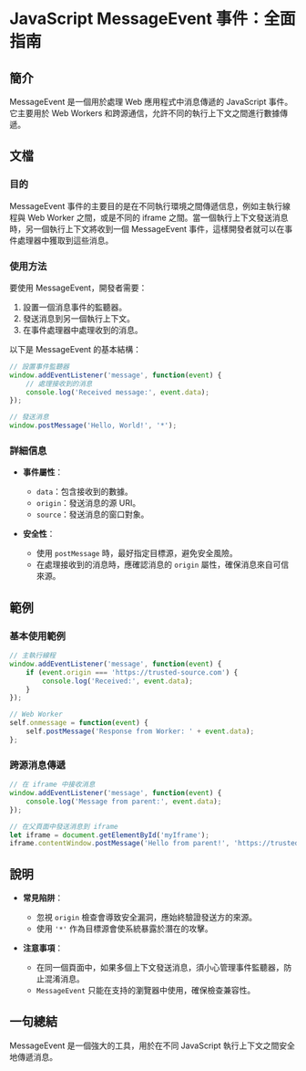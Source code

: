 <!--
Meta Description: # JavaScript MessageEvent 事件：全面指南 ## 簡介 MessageEvent 是一個用於處理 Web 應用程式中消息傳遞的 JavaScript 事件。它主要用於 Web Workers 和跨源通信，允許不同的執行上下文之間進行數據傳遞。 ## 文檔 ### 目的 Mes...
Meta Keywords: event, messageevent, javascript, iframe, message
-->

# JavaScript MessageEvent 事件：全面指南

## 簡介
MessageEvent 是一個用於處理 Web 應用程式中消息傳遞的 JavaScript 事件。它主要用於 Web Workers 和跨源通信，允許不同的執行上下文之間進行數據傳遞。

## 文檔
### 目的
MessageEvent 事件的主要目的是在不同執行環境之間傳遞信息，例如主執行線程與 Web Worker 之間，或是不同的 iframe 之間。當一個執行上下文發送消息時，另一個執行上下文將收到一個 MessageEvent 事件，這樣開發者就可以在事件處理器中獲取到這些消息。

### 使用方法
要使用 MessageEvent，開發者需要：
1. 設置一個消息事件的監聽器。
2. 發送消息到另一個執行上下文。
3. 在事件處理器中處理收到的消息。

以下是 MessageEvent 的基本結構：
```javascript
// 設置事件監聽器
window.addEventListener('message', function(event) {
    // 處理接收到的消息
    console.log('Received message:', event.data);
});

// 發送消息
window.postMessage('Hello, World!', '*');
```

### 詳細信息
- **事件屬性**：
  - `data`：包含接收到的數據。
  - `origin`：發送消息的源 URI。
  - `source`：發送消息的窗口對象。
  
- **安全性**：
  - 使用 `postMessage` 時，最好指定目標源，避免安全風險。
  - 在處理接收到的消息時，應確認消息的 `origin` 屬性，確保消息來自可信來源。

## 範例
### 基本使用範例
```javascript
// 主執行線程
window.addEventListener('message', function(event) {
    if (event.origin === 'https://trusted-source.com') {
        console.log('Received:', event.data);
    }
});

// Web Worker
self.onmessage = function(event) {
    self.postMessage('Response from Worker: ' + event.data);
};
```

### 跨源消息傳遞
```javascript
// 在 iframe 中接收消息
window.addEventListener('message', function(event) {
    console.log('Message from parent:', event.data);
});

// 在父頁面中發送消息到 iframe
let iframe = document.getElementById('myIframe');
iframe.contentWindow.postMessage('Hello from parent!', 'https://trusted-iframe-source.com');
```

## 說明
- **常見陷阱**：
  - 忽視 `origin` 檢查會導致安全漏洞，應始終驗證發送方的來源。
  - 使用 `'*'` 作為目標源會使系統暴露於潛在的攻擊。
  
- **注意事項**：
  - 在同一個頁面中，如果多個上下文發送消息，須小心管理事件監聽器，防止混淆消息。
  - `MessageEvent` 只能在支持的瀏覽器中使用，確保檢查兼容性。

## 一句總結
MessageEvent 是一個強大的工具，用於在不同 JavaScript 執行上下文之間安全地傳遞消息。